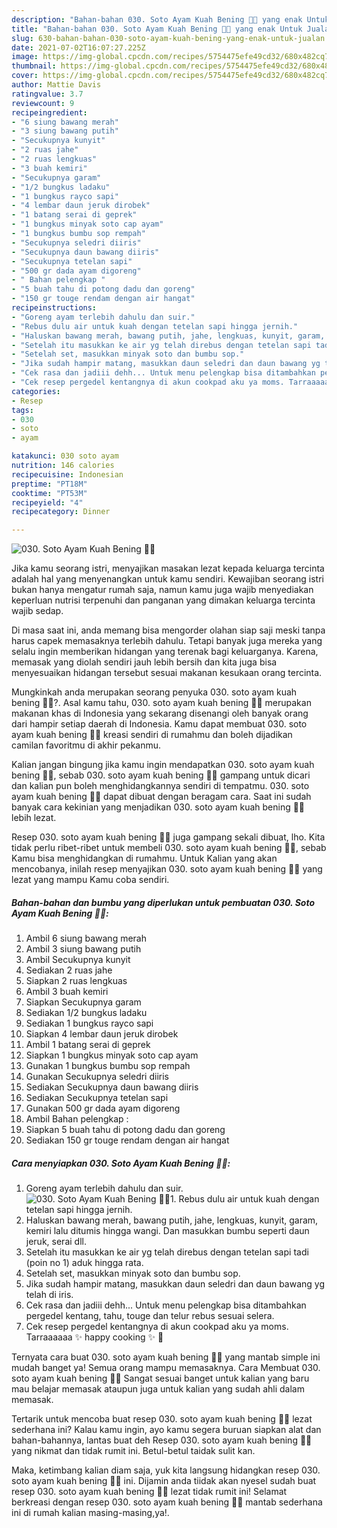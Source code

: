 ```yaml
---
description: "Bahan-bahan 030. Soto Ayam Kuah Bening 💯💜 yang enak Untuk Jualan"
title: "Bahan-bahan 030. Soto Ayam Kuah Bening 💯💜 yang enak Untuk Jualan"
slug: 630-bahan-bahan-030-soto-ayam-kuah-bening-yang-enak-untuk-jualan
date: 2021-07-02T16:07:27.225Z
image: https://img-global.cpcdn.com/recipes/5754475efe49cd32/680x482cq70/030-soto-ayam-kuah-bening-💯💜-foto-resep-utama.jpg
thumbnail: https://img-global.cpcdn.com/recipes/5754475efe49cd32/680x482cq70/030-soto-ayam-kuah-bening-💯💜-foto-resep-utama.jpg
cover: https://img-global.cpcdn.com/recipes/5754475efe49cd32/680x482cq70/030-soto-ayam-kuah-bening-💯💜-foto-resep-utama.jpg
author: Mattie Davis
ratingvalue: 3.7
reviewcount: 9
recipeingredient:
- "6 siung bawang merah"
- "3 siung bawang putih"
- "Secukupnya kunyit"
- "2 ruas jahe"
- "2 ruas lengkuas"
- "3 buah kemiri"
- "Secukupnya garam"
- "1/2 bungkus ladaku"
- "1 bungkus rayco sapi"
- "4 lembar daun jeruk dirobek"
- "1 batang serai di geprek"
- "1 bungkus minyak soto cap ayam"
- "1 bungkus bumbu sop rempah"
- "Secukupnya seledri diiris"
- "Secukupnya daun bawang diiris"
- "Secukupnya tetelan sapi"
- "500 gr dada ayam digoreng"
- " Bahan pelengkap "
- "5 buah tahu di potong dadu dan goreng"
- "150 gr touge rendam dengan air hangat"
recipeinstructions:
- "Goreng ayam terlebih dahulu dan suir."
- "Rebus dulu air untuk kuah dengan tetelan sapi hingga jernih."
- "Haluskan bawang merah, bawang putih, jahe, lengkuas, kunyit, garam, kemiri lalu ditumis hingga wangi. Dan masukkan bumbu seperti daun jeruk, serai dll."
- "Setelah itu masukkan ke air yg telah direbus dengan tetelan sapi tadi (poin no 1) aduk hingga rata."
- "Setelah set, masukkan minyak soto dan bumbu sop."
- "Jika sudah hampir matang, masukkan daun seledri dan daun bawang yg telah di iris."
- "Cek rasa dan jadiii dehh... Untuk menu pelengkap bisa ditambahkan pergedel kentang, tahu, touge dan telur rebus sesuai selera."
- "Cek resep pergedel kentangnya di akun cookpad aku ya moms. Tarraaaaaa ✨ happy cooking ✨ 🤗"
categories:
- Resep
tags:
- 030
- soto
- ayam

katakunci: 030 soto ayam 
nutrition: 146 calories
recipecuisine: Indonesian
preptime: "PT18M"
cooktime: "PT53M"
recipeyield: "4"
recipecategory: Dinner

---
```



![030. Soto Ayam Kuah Bening 💯💜](https://img-global.cpcdn.com/recipes/5754475efe49cd32/680x482cq70/030-soto-ayam-kuah-bening-💯💜-foto-resep-utama.jpg)

Jika kamu seorang istri, menyajikan masakan lezat kepada keluarga tercinta adalah hal yang menyenangkan untuk kamu sendiri. Kewajiban seorang istri bukan hanya mengatur rumah saja, namun kamu juga wajib menyediakan keperluan nutrisi terpenuhi dan panganan yang dimakan keluarga tercinta wajib sedap.

Di masa  saat ini, anda memang bisa mengorder olahan siap saji meski tanpa harus capek memasaknya terlebih dahulu. Tetapi banyak juga mereka yang selalu ingin memberikan hidangan yang terenak bagi keluarganya. Karena, memasak yang diolah sendiri jauh lebih bersih dan kita juga bisa menyesuaikan hidangan tersebut sesuai makanan kesukaan orang tercinta. 



Mungkinkah anda merupakan seorang penyuka 030. soto ayam kuah bening 💯💜?. Asal kamu tahu, 030. soto ayam kuah bening 💯💜 merupakan makanan khas di Indonesia yang sekarang disenangi oleh banyak orang dari hampir setiap daerah di Indonesia. Kamu dapat membuat 030. soto ayam kuah bening 💯💜 kreasi sendiri di rumahmu dan boleh dijadikan camilan favoritmu di akhir pekanmu.

Kalian jangan bingung jika kamu ingin mendapatkan 030. soto ayam kuah bening 💯💜, sebab 030. soto ayam kuah bening 💯💜 gampang untuk dicari dan kalian pun boleh menghidangkannya sendiri di tempatmu. 030. soto ayam kuah bening 💯💜 dapat dibuat dengan beragam cara. Saat ini sudah banyak cara kekinian yang menjadikan 030. soto ayam kuah bening 💯💜 lebih lezat.

Resep 030. soto ayam kuah bening 💯💜 juga gampang sekali dibuat, lho. Kita tidak perlu ribet-ribet untuk membeli 030. soto ayam kuah bening 💯💜, sebab Kamu bisa menghidangkan di rumahmu. Untuk Kalian yang akan mencobanya, inilah resep menyajikan 030. soto ayam kuah bening 💯💜 yang lezat yang mampu Kamu coba sendiri.

<!--inarticleads1-->

##### Bahan-bahan dan bumbu yang diperlukan untuk pembuatan 030. Soto Ayam Kuah Bening 💯💜:

1. Ambil 6 siung bawang merah
1. Ambil 3 siung bawang putih
1. Ambil Secukupnya kunyit
1. Sediakan 2 ruas jahe
1. Siapkan 2 ruas lengkuas
1. Ambil 3 buah kemiri
1. Siapkan Secukupnya garam
1. Sediakan 1/2 bungkus ladaku
1. Sediakan 1 bungkus rayco sapi
1. Siapkan 4 lembar daun jeruk dirobek
1. Ambil 1 batang serai di geprek
1. Siapkan 1 bungkus minyak soto cap ayam
1. Gunakan 1 bungkus bumbu sop rempah
1. Gunakan Secukupnya seledri diiris
1. Sediakan Secukupnya daun bawang diiris
1. Sediakan Secukupnya tetelan sapi
1. Gunakan 500 gr dada ayam digoreng
1. Ambil  Bahan pelengkap :
1. Siapkan 5 buah tahu di potong dadu dan goreng
1. Sediakan 150 gr touge rendam dengan air hangat




<!--inarticleads2-->

##### Cara menyiapkan 030. Soto Ayam Kuah Bening 💯💜:

1. Goreng ayam terlebih dahulu dan suir.
<img src="https://img-global.cpcdn.com/steps/feffe434a5b64cab/160x128cq70/030-soto-ayam-kuah-bening-💯💜-langkah-memasak-1-foto.jpg" alt="030. Soto Ayam Kuah Bening 💯💜">1. Rebus dulu air untuk kuah dengan tetelan sapi hingga jernih.
1. Haluskan bawang merah, bawang putih, jahe, lengkuas, kunyit, garam, kemiri lalu ditumis hingga wangi. Dan masukkan bumbu seperti daun jeruk, serai dll.
1. Setelah itu masukkan ke air yg telah direbus dengan tetelan sapi tadi (poin no 1) aduk hingga rata.
1. Setelah set, masukkan minyak soto dan bumbu sop.
1. Jika sudah hampir matang, masukkan daun seledri dan daun bawang yg telah di iris.
1. Cek rasa dan jadiii dehh... Untuk menu pelengkap bisa ditambahkan pergedel kentang, tahu, touge dan telur rebus sesuai selera.
1. Cek resep pergedel kentangnya di akun cookpad aku ya moms. Tarraaaaaa ✨ happy cooking ✨ 🤗




Ternyata cara buat 030. soto ayam kuah bening 💯💜 yang mantab simple ini mudah banget ya! Semua orang mampu memasaknya. Cara Membuat 030. soto ayam kuah bening 💯💜 Sangat sesuai banget untuk kalian yang baru mau belajar memasak ataupun juga untuk kalian yang sudah ahli dalam memasak.

Tertarik untuk mencoba buat resep 030. soto ayam kuah bening 💯💜 lezat sederhana ini? Kalau kamu ingin, ayo kamu segera buruan siapkan alat dan bahan-bahannya, lantas buat deh Resep 030. soto ayam kuah bening 💯💜 yang nikmat dan tidak rumit ini. Betul-betul taidak sulit kan. 

Maka, ketimbang kalian diam saja, yuk kita langsung hidangkan resep 030. soto ayam kuah bening 💯💜 ini. Dijamin anda tiidak akan nyesel sudah buat resep 030. soto ayam kuah bening 💯💜 lezat tidak rumit ini! Selamat berkreasi dengan resep 030. soto ayam kuah bening 💯💜 mantab sederhana ini di rumah kalian masing-masing,ya!.

